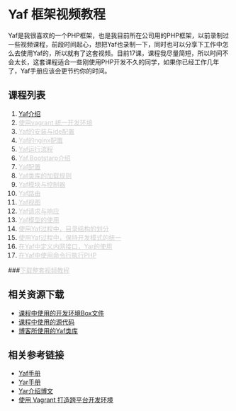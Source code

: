 Yaf 框架视频教程
===

Yaf是我很喜欢的一个PHP框架，也是我目前所在公司用的PHP框架，以前录制过一些视频课程，前段时间起心，想把Yaf也录制一下，同时也可以分享下工作中怎么去使用Yaf的，所以就有了这套视频。目前17课，课程我尽量简短，所以时间不会太长，这套课程适合一些刚使用PHP开发不久的同学，如果你已经工作几年了，Yaf手册应该会更节约你的时间。

课程列表
---
1.	<a href="http://bbs.houdunwang.com/thread-99589-1-1.html" target="_blank">Yaf介绍</a>
2.	<a style="color:#ccc;" href="javascript:void(0);" target="_blank">使用vagrant 统一开发环境</a>
3.	<a style="color:#ccc;" href="javascript:void(0);" target="_blank">Yaf的安装与ide配置</a>
4.	<a style="color:#ccc;" href="javascript:void(0);" target="_blank">Yaf的nginx配置</a>
5.	<a style="color:#ccc;" href="javascript:void(0);" target="_blank">Yaf运行流程</a>
6.	<a style="color:#ccc;" href="javascript:void(0);" target="_blank">Yaf,Bootstarp介绍</a>	
7.	<a style="color:#ccc;" href="javascript:void(0);" target="_blank">Yaf配置</a>
8.	<a style="color:#ccc;" href="javascript:void(0);" target="_blank">Yaf类库的加载规则</a>
9.	<a style="color:#ccc;" href="javascript:void(0);" target="_blank">Yaf模块与控制器</a>
10.	<a style="color:#ccc;" href="javascript:void(0);" target="_blank">Yaf路由</a>
11.	<a style="color:#ccc;" href="javascript:void(0);" target="_blank">Yaf视图</a>
12.	<a style="color:#ccc;" href="javascript:void(0);" target="_blank">Yaf请求与响应</a>
13.	<a style="color:#ccc;" href="javascript:void(0);" target="_blank">Yaf模型的使用</a>
14.	<a style="color:#ccc;" href="javascript:void(0);" target="_blank">使用Yaf过程中，目录结构的划分</a>
15.	<a style="color:#ccc;" href="javascript:void(0);" target="_blank">使用Yaf过程中，保持开发模式的统一</a>
16.	<a style="color:#ccc;" href="javascript:void(0);" target="_blank">在Yaf中定义内网接口，Yar的使用</a>
17.	<a style="color:#ccc;" href="javascript:void(0);" target="_blank">在Yaf中使用命令行执行PHP</a>

###<a style="color:#ccc;" href="javascript:void(0);" target="_blank">下载整套视频教程</a>

相关资源下载
---

*	<a href="http://pan.baidu.com/s/1hqk3pcg" target="_blank">课程中使用的开发环境Box文件</a>
*	<a href="http://pan.baidu.com/s/1dD13CEt" target="_blank">课程中使用的源代码</a>
*	<a href="https://github.com/zhengyin/izhengyin-yaf-libs" target="_blank">博客所使用的Yaf类库</a>

相关参考链接
---

*	<a href="http://www.laruence.com/manual/" target="_blank">Yaf手册</a>
*	<a href="http://php.net/manual/zh/book.yar.php" target="_blank">Yar手册</a>
*	<a href="http://www.laruence.com/2012/09/15/2779.html" target="_blank">Yar介绍博文</a>
*	<a href="http://segmentfault.com/a/1190000000264347" target="_blank">使用 Vagrant 打造跨平台开发环境</a>

